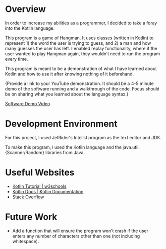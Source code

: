 # Overview

In order to increase my abilities as a programmer, I decided to take a foray into the Kotlin language.

This program is a game of Hangman. It uses classes (written in Kotlin) to represent 1) the word the user is trying to guess, and 2) a man and how many guesses the user has left. I enabled replay functionality, where if the user wanted to play Hangman again, they wouldn't need to run the program every time.

This program is meant to be a demonstration of what I have learned about Kotlin and how to use it after knowing nothing of it beforehand.

{Provide a link to your YouTube demonstration. It should be a 4-5 minute demo of the software running and a walkthrough of the code. Focus should be on sharing what you learned about the language syntax.}

[Software Demo Video](http://youtube.link.goes.here)

# Development Environment

For this project, I used JetRider's IntelliJ program as the text editor and JDK.

To make this program, I used the Kotlin language and the java.util.{Scanner/Random} libraries from Java. 

# Useful Websites
- [Kotlin Tutorial | w3schools](https://www.w3schools.com/KOTLIN/index.php)
- [Kotlin Docs | Kotlin Documentation](http://kotlinlang.org/docs/home.html)
- [Stack Overflow](https://stackoverflow.com)

# Future Work
- Add a function that will ensure the program won't crash if the user enters any number of characters other than one (not including whitespace).
